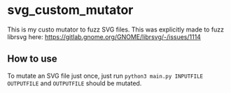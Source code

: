 # svg_custom_mutator
This is my custo mutator to fuzz SVG files. This was explicitly made to fuzz librsvg here: https://gitlab.gnome.org/GNOME/librsvg/-/issues/1114

## How to use

To mutate an SVG file just once, just run `python3 main.py INPUTFILE OUTPUTFILE` and `OUTPUTFILE` should be mutated.
